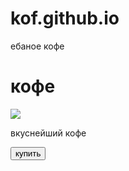 # kof.github.io
<!DOCTYPE HTML>
<html lang=”ru”>
<head>
    <meta charset=”UTF-8″>
    ебаное кофе
</head>
<body>
    <div id="main">
    <h1>кофе</h1>
    <img src="https://steamuserimages-a.akamaihd.net/ugc/2238913464890437758/526804F6C6273AD145C681747A3B3AF98D762BFF/">
    <p>вкуснейший кофе</p>
    <button id="buy">купить</button>
</body>
</html>
